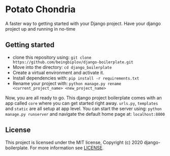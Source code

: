 # Potato Chondria

A faster way to getting started with your Django project. Have your django project up and running in no-time

## Getting started
- clone this repository using: `git clone https://github.com/beingbiplov/django-boilerplate.git`
- Move into the directory: `cd django_boilerplate`
- Create a virtual environment and activate it. 
- Install dependencies with: `pip install -r requirements.txt`
- Rename your project with: `python manage.py rename <current_project_name> <new_project_name>`

Now, you are all ready to go. This django project boilerplate comes with an app called `core` where you can get started right away. `urls.py`, `templates` and `static` are all setup at app level.
You can start the server using: `python manage.py runserver` and navigate the default home page at: `localhost:8000`
 
## License
This project is licensed under the MIT license, Copyright (c) 2020 django-boilerplate. For more information see [LICENSE].

[LICENSE]: <https://github.com/beingbiplov/django-boilerplate/blob/master/LICENSE>
